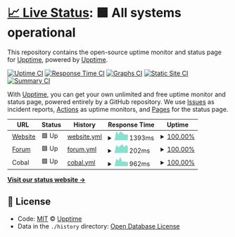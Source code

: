 # [📈 Live Status](https://demo.upptime.js.org): <!--live status--> **🟩 All systems operational**

This repository contains the open-source uptime monitor and status page for [Upptime](https://upptime.js.org), powered by [Upptime](https://github.com/upptime/upptime).

[![Uptime CI](https://github.com/koj-co/upptime/workflows/Uptime%20CI/badge.svg)](https://github.com/koj-co/upptime/actions?query=workflow%3A%22Uptime+CI%22)
[![Response Time CI](https://github.com/koj-co/upptime/workflows/Response%20Time%20CI/badge.svg)](https://github.com/koj-co/upptime/actions?query=workflow%3A%22Response+Time+CI%22)
[![Graphs CI](https://github.com/koj-co/upptime/workflows/Graphs%20CI/badge.svg)](https://github.com/koj-co/upptime/actions?query=workflow%3A%22Graphs+CI%22)
[![Static Site CI](https://github.com/koj-co/upptime/workflows/Static%20Site%20CI/badge.svg)](https://github.com/koj-co/upptime/actions?query=workflow%3A%22Static+Site+CI%22)
[![Summary CI](https://github.com/koj-co/upptime/workflows/Summary%20CI/badge.svg)](https://github.com/koj-co/upptime/actions?query=workflow%3A%22Summary+CI%22)

With [Upptime](https://upptime.js.org), you can get your own unlimited and free uptime monitor and status page, powered entirely by a GitHub repository. We use [Issues](https://github.com/upptime/upptime/issues) as incident reports, [Actions](https://github.com/c0ball/Uptime/actions) as uptime monitors, and [Pages](https://demo.upptime.js.org) for the status page.

<!--start: status pages-->
<!-- This summary is generated by Upptime (https://github.com/upptime/upptime) -->
<!-- Do not edit this manually, your changes will be overwritten -->
<!-- prettier-ignore -->
| URL | Status | History | Response Time | Uptime |
| --- | ------ | ------- | ------------- | ------ |
| <img alt="" src="https://favicons.githubusercontent.com/www.seven-ig.de" height="13"> [Website](https://www.seven-ig.de) | 🟩 Up | [website.yml](https://github.com/c0ball/Uptime/commits/HEAD/history/website.yml) | <details><summary><img alt="Response time graph" src="./graphs/website/response-time-week.png" height="20"> 1393ms</summary><br><a href="https://c0ball.github.io/Uptime/history/website"><img alt="Response time 1456" src="https://img.shields.io/endpoint?url=https%3A%2F%2Fraw.githubusercontent.com%2Fc0ball%2FUptime%2FHEAD%2Fapi%2Fwebsite%2Fresponse-time.json"></a><br><a href="https://c0ball.github.io/Uptime/history/website"><img alt="24-hour response time 1842" src="https://img.shields.io/endpoint?url=https%3A%2F%2Fraw.githubusercontent.com%2Fc0ball%2FUptime%2FHEAD%2Fapi%2Fwebsite%2Fresponse-time-day.json"></a><br><a href="https://c0ball.github.io/Uptime/history/website"><img alt="7-day response time 1393" src="https://img.shields.io/endpoint?url=https%3A%2F%2Fraw.githubusercontent.com%2Fc0ball%2FUptime%2FHEAD%2Fapi%2Fwebsite%2Fresponse-time-week.json"></a><br><a href="https://c0ball.github.io/Uptime/history/website"><img alt="30-day response time 1603" src="https://img.shields.io/endpoint?url=https%3A%2F%2Fraw.githubusercontent.com%2Fc0ball%2FUptime%2FHEAD%2Fapi%2Fwebsite%2Fresponse-time-month.json"></a><br><a href="https://c0ball.github.io/Uptime/history/website"><img alt="1-year response time 1456" src="https://img.shields.io/endpoint?url=https%3A%2F%2Fraw.githubusercontent.com%2Fc0ball%2FUptime%2FHEAD%2Fapi%2Fwebsite%2Fresponse-time-year.json"></a></details> | <details><summary><a href="https://c0ball.github.io/Uptime/history/website">100.00%</a></summary><a href="https://c0ball.github.io/Uptime/history/website"><img alt="All-time uptime 99.52%" src="https://img.shields.io/endpoint?url=https%3A%2F%2Fraw.githubusercontent.com%2Fc0ball%2FUptime%2FHEAD%2Fapi%2Fwebsite%2Fuptime.json"></a><br><a href="https://c0ball.github.io/Uptime/history/website"><img alt="24-hour uptime 100.00%" src="https://img.shields.io/endpoint?url=https%3A%2F%2Fraw.githubusercontent.com%2Fc0ball%2FUptime%2FHEAD%2Fapi%2Fwebsite%2Fuptime-day.json"></a><br><a href="https://c0ball.github.io/Uptime/history/website"><img alt="7-day uptime 100.00%" src="https://img.shields.io/endpoint?url=https%3A%2F%2Fraw.githubusercontent.com%2Fc0ball%2FUptime%2FHEAD%2Fapi%2Fwebsite%2Fuptime-week.json"></a><br><a href="https://c0ball.github.io/Uptime/history/website"><img alt="30-day uptime 99.90%" src="https://img.shields.io/endpoint?url=https%3A%2F%2Fraw.githubusercontent.com%2Fc0ball%2FUptime%2FHEAD%2Fapi%2Fwebsite%2Fuptime-month.json"></a><br><a href="https://c0ball.github.io/Uptime/history/website"><img alt="1-year uptime 99.52%" src="https://img.shields.io/endpoint?url=https%3A%2F%2Fraw.githubusercontent.com%2Fc0ball%2FUptime%2FHEAD%2Fapi%2Fwebsite%2Fuptime-year.json"></a></details>
| <img alt="" src="https://favicons.githubusercontent.com/www.seven-ig.de" height="13"> [Forum](https://www.seven-ig.de/phpBB3/) | 🟩 Up | [forum.yml](https://github.com/c0ball/Uptime/commits/HEAD/history/forum.yml) | <details><summary><img alt="Response time graph" src="./graphs/forum/response-time-week.png" height="20"> 202ms</summary><br><a href="https://c0ball.github.io/Uptime/history/forum"><img alt="Response time 518" src="https://img.shields.io/endpoint?url=https%3A%2F%2Fraw.githubusercontent.com%2Fc0ball%2FUptime%2FHEAD%2Fapi%2Fforum%2Fresponse-time.json"></a><br><a href="https://c0ball.github.io/Uptime/history/forum"><img alt="24-hour response time 243" src="https://img.shields.io/endpoint?url=https%3A%2F%2Fraw.githubusercontent.com%2Fc0ball%2FUptime%2FHEAD%2Fapi%2Fforum%2Fresponse-time-day.json"></a><br><a href="https://c0ball.github.io/Uptime/history/forum"><img alt="7-day response time 202" src="https://img.shields.io/endpoint?url=https%3A%2F%2Fraw.githubusercontent.com%2Fc0ball%2FUptime%2FHEAD%2Fapi%2Fforum%2Fresponse-time-week.json"></a><br><a href="https://c0ball.github.io/Uptime/history/forum"><img alt="30-day response time 220" src="https://img.shields.io/endpoint?url=https%3A%2F%2Fraw.githubusercontent.com%2Fc0ball%2FUptime%2FHEAD%2Fapi%2Fforum%2Fresponse-time-month.json"></a><br><a href="https://c0ball.github.io/Uptime/history/forum"><img alt="1-year response time 518" src="https://img.shields.io/endpoint?url=https%3A%2F%2Fraw.githubusercontent.com%2Fc0ball%2FUptime%2FHEAD%2Fapi%2Fforum%2Fresponse-time-year.json"></a></details> | <details><summary><a href="https://c0ball.github.io/Uptime/history/forum">100.00%</a></summary><a href="https://c0ball.github.io/Uptime/history/forum"><img alt="All-time uptime 99.51%" src="https://img.shields.io/endpoint?url=https%3A%2F%2Fraw.githubusercontent.com%2Fc0ball%2FUptime%2FHEAD%2Fapi%2Fforum%2Fuptime.json"></a><br><a href="https://c0ball.github.io/Uptime/history/forum"><img alt="24-hour uptime 100.00%" src="https://img.shields.io/endpoint?url=https%3A%2F%2Fraw.githubusercontent.com%2Fc0ball%2FUptime%2FHEAD%2Fapi%2Fforum%2Fuptime-day.json"></a><br><a href="https://c0ball.github.io/Uptime/history/forum"><img alt="7-day uptime 100.00%" src="https://img.shields.io/endpoint?url=https%3A%2F%2Fraw.githubusercontent.com%2Fc0ball%2FUptime%2FHEAD%2Fapi%2Fforum%2Fuptime-week.json"></a><br><a href="https://c0ball.github.io/Uptime/history/forum"><img alt="30-day uptime 99.90%" src="https://img.shields.io/endpoint?url=https%3A%2F%2Fraw.githubusercontent.com%2Fc0ball%2FUptime%2FHEAD%2Fapi%2Fforum%2Fuptime-month.json"></a><br><a href="https://c0ball.github.io/Uptime/history/forum"><img alt="1-year uptime 99.51%" src="https://img.shields.io/endpoint?url=https%3A%2F%2Fraw.githubusercontent.com%2Fc0ball%2FUptime%2FHEAD%2Fapi%2Fforum%2Fuptime-year.json"></a></details>
| <img alt="" src="https://favicons.githubusercontent.com/null" height="13"> Cobal | 🟩 Up | [cobal.yml](https://github.com/c0ball/Uptime/commits/HEAD/history/cobal.yml) | <details><summary><img alt="Response time graph" src="./graphs/cobal/response-time-week.png" height="20"> 962ms</summary><br><a href="https://c0ball.github.io/Uptime/history/cobal"><img alt="Response time 938" src="https://img.shields.io/endpoint?url=https%3A%2F%2Fraw.githubusercontent.com%2Fc0ball%2FUptime%2FHEAD%2Fapi%2Fcobal%2Fresponse-time.json"></a><br><a href="https://c0ball.github.io/Uptime/history/cobal"><img alt="24-hour response time 974" src="https://img.shields.io/endpoint?url=https%3A%2F%2Fraw.githubusercontent.com%2Fc0ball%2FUptime%2FHEAD%2Fapi%2Fcobal%2Fresponse-time-day.json"></a><br><a href="https://c0ball.github.io/Uptime/history/cobal"><img alt="7-day response time 962" src="https://img.shields.io/endpoint?url=https%3A%2F%2Fraw.githubusercontent.com%2Fc0ball%2FUptime%2FHEAD%2Fapi%2Fcobal%2Fresponse-time-week.json"></a><br><a href="https://c0ball.github.io/Uptime/history/cobal"><img alt="30-day response time 968" src="https://img.shields.io/endpoint?url=https%3A%2F%2Fraw.githubusercontent.com%2Fc0ball%2FUptime%2FHEAD%2Fapi%2Fcobal%2Fresponse-time-month.json"></a><br><a href="https://c0ball.github.io/Uptime/history/cobal"><img alt="1-year response time 938" src="https://img.shields.io/endpoint?url=https%3A%2F%2Fraw.githubusercontent.com%2Fc0ball%2FUptime%2FHEAD%2Fapi%2Fcobal%2Fresponse-time-year.json"></a></details> | <details><summary><a href="https://c0ball.github.io/Uptime/history/cobal">100.00%</a></summary><a href="https://c0ball.github.io/Uptime/history/cobal"><img alt="All-time uptime 99.90%" src="https://img.shields.io/endpoint?url=https%3A%2F%2Fraw.githubusercontent.com%2Fc0ball%2FUptime%2FHEAD%2Fapi%2Fcobal%2Fuptime.json"></a><br><a href="https://c0ball.github.io/Uptime/history/cobal"><img alt="24-hour uptime 100.00%" src="https://img.shields.io/endpoint?url=https%3A%2F%2Fraw.githubusercontent.com%2Fc0ball%2FUptime%2FHEAD%2Fapi%2Fcobal%2Fuptime-day.json"></a><br><a href="https://c0ball.github.io/Uptime/history/cobal"><img alt="7-day uptime 100.00%" src="https://img.shields.io/endpoint?url=https%3A%2F%2Fraw.githubusercontent.com%2Fc0ball%2FUptime%2FHEAD%2Fapi%2Fcobal%2Fuptime-week.json"></a><br><a href="https://c0ball.github.io/Uptime/history/cobal"><img alt="30-day uptime 99.90%" src="https://img.shields.io/endpoint?url=https%3A%2F%2Fraw.githubusercontent.com%2Fc0ball%2FUptime%2FHEAD%2Fapi%2Fcobal%2Fuptime-month.json"></a><br><a href="https://c0ball.github.io/Uptime/history/cobal"><img alt="1-year uptime 99.90%" src="https://img.shields.io/endpoint?url=https%3A%2F%2Fraw.githubusercontent.com%2Fc0ball%2FUptime%2FHEAD%2Fapi%2Fcobal%2Fuptime-year.json"></a></details>

<!--end: status pages-->

[**Visit our status website →**](https://demo.upptime.js.org)

## 📄 License

- Code: [MIT](./LICENSE) © [Upptime](https://upptime.js.org)
- Data in the `./history` directory: [Open Database License](https://opendatacommons.org/licenses/odbl/1-0/)
